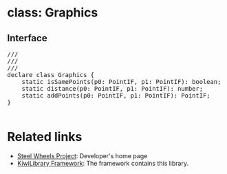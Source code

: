 # class: Graphics

## Interface
<pre>
/// <reference path="Intf.d.ts" />
/// <reference path="Enum.d.ts" />
/// <reference path="Builtin.d.ts" />
declare class Graphics {
    static isSamePoints(p0: PointIF, p1: PointIF): boolean;
    static distance(p0: PointIF, p1: PointIF): number;
    static addPoints(p0: PointIF, p1: PointIF): PointIF;
}

</pre>

# Related links
* [Steel Wheels Project](https://gitlab.com/steewheels/project/-/blob/main/README.md): Developer's home page
* [KiwiLibrary Framework](https://gitlab.com/steewheels/kiwiscript/-/blob/main/KiwiLibrary/README.md): The framework contains this library.


